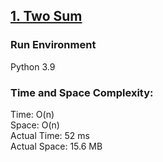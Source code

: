 ## [1. Two Sum](https://leetcode.com/problems/two-sum/)

### Run Environment
Python 3.9

### Time and Space Complexity:
Time: O(n)  
Space: O(n)  
Actual Time: 52 ms  
Actual Space: 15.6 MB
